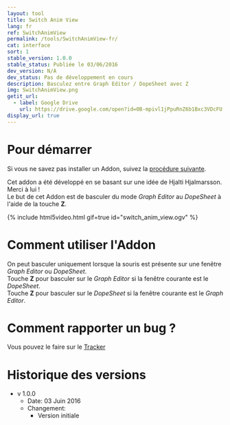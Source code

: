 ```yaml
---
layout: tool
title: Switch Anim View
lang: fr
ref: SwitchAnimView
permalink: /tools/SwitchAnimView-fr/
cat: interface
sort: 1
stable_version: 1.0.0
stable_status: Publiée le 03/06/2016
dev_version: N/A
dev_status: Pas de développement en cours
description: Basculez entre Graph Editor / DopeSheet avec Z
img: SwitchAnimView.png
getit_url:
  - label: Google Drive
    url: https://drive.google.com/open?id=0B-mpivl1jPpuRnZ6b1Bxc3VDcFU
display_url: true
---
```


# Pour démarrer
Si vous ne savez pas installer un Addon, suivez la [procédure suivante]({{site.base_url}}/AddonInstallation-fr/).  

Cet addon a été développé en se basant sur une idée de Hjalti Hjalmarsson. Merci à lui !  
Le but de cet Addon est de basculer du mode *Graph Editor* au *DopeSheet* à l'aide de la touche **Z**.  

{% include html5video.html gif=true id="switch_anim_view.ogv" %}

# Comment utiliser l'Addon
On peut basculer uniquement lorsque la souris est présente sur une fenêtre *Graph Editor* ou *DopeSheet*.  
Touche **Z** pour basculer sur le *Graph Editor* si la fenêtre courante est le *DopeSheet*.  
Touche **Z** pour basculer sur le *DopeSheet* si la fenêtre courante est le *Graph Editor*.  

# Comment rapporter un bug ?
Vous pouvez le faire sur le [Tracker](https://github.com/julienduroure/SwitchAnimView/issues/)

# Historique des versions
* v 1.0.0  
  * Date: 03 Juin 2016
  * Changement:
    * Version initiale
